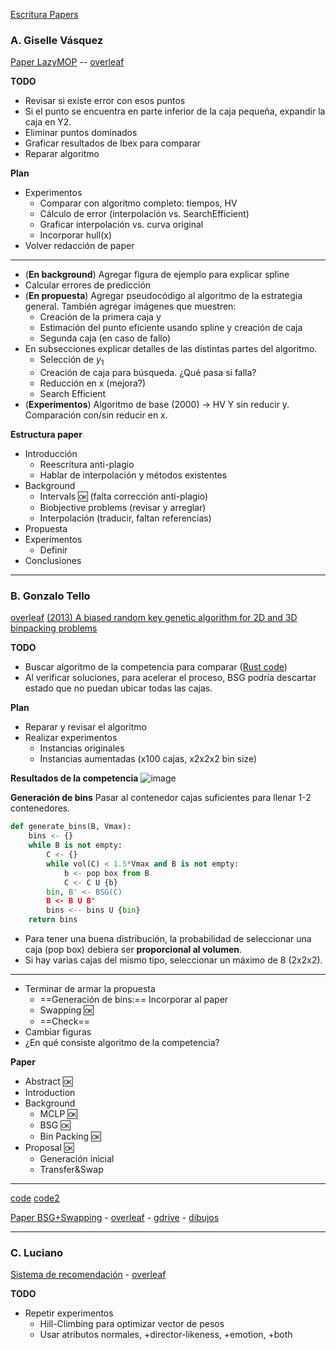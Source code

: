 [Escritura Papers](https://docs.google.com/file/d/15zz-n1lxaeyiZhJYtRrL0X-gYwOn6I41/edit)

### A. Giselle Vásquez

[Paper LazyMOP](https://docs.google.com/file/d/1AZIy2D-M7aiV5irKOq5omrjrNANl3MTL/edit) -- [overleaf](https://www.overleaf.com/project/604179927232b1516ad3ee84)

**TODO**
- Revisar si existe error con esos puntos
- Si el punto se encuentra en parte inferior de la caja pequeña, expandir la caja en Y2.
- Eliminar puntos dominados
- Graficar resultados de Ibex para comparar
- Reparar algoritmo

**Plan**

- Experimentos
	- Comparar con algoritmo completo: tiempos, HV
	- Cálculo de error (interpolación vs. SearchEfficient)
	- Graficar interpolación vs. curva original
	- Incorporar hull(x)
- Volver redacción de paper

----

- (**En background**) Agregar figura de ejemplo para explicar spline
- Calcular errores de predicción
- (**En propuesta**) Agregar pseudocódigo al algoritmo de la estrategia general. También agregar imágenes que muestren:
	- Creación de la primera caja y
	- Estimación del punto eficiente usando spline y creación de caja
	- Segunda caja (en caso de fallo)
- En subsecciones explicar detalles de las distintas partes del algoritmo.
	- Selección de $y_1$
	- Creación de caja para búsqueda. ¿Qué pasa si falla?
	- Reducción en x (mejora?)
	- Search Efficient
- (**Experimentos**) Algoritmo de base (2000) -> HV
Y sin reducir y. Comparación con/sin reducir en x. 


**Estructura paper**

- Introducción
	- Reescritura anti-plagio
	- Hablar de interpolación y métodos existentes
- Background
	- Intervals :ok: (falta corrección anti-plagio)
	- Biobjective problems (revisar y arreglar)
	- Interpolación (traducir, faltan referencias)
- Propuesta
- Experimentos
	- Definir
- Conclusiones


---
###  B. Gonzalo Tello

[overleaf](https://www.overleaf.com/project/6041a75784090c42d9685499)
 [(2013) A biased random key genetic algorithm for 2D and 3D binpacking problems](https://www.sciencedirect.com/science/article/pii/S0925527313001837)
 
**TODO**

- Buscar algoritmo de la competencia para comparar ([Rust code](https://github.com/bobotu/kaosu-packer))
- Al verificar soluciones, para acelerar el proceso, BSG podría descartar estado que no puedan ubicar todas las cajas.

**Plan**

- Reparar y revisar el algoritmo
- Realizar experimentos
	- Instancias originales
	- Instancias aumentadas (x100 cajas, x2x2x2 bin size)

**Resultados de la competencia**
![image](https://i.imgur.com/pcr6qSW.png)

**Generación de bins**
Pasar al contenedor cajas suficientes para llenar 1-2 contenedores.

````python
def generate_bins(B, Vmax):
	bins <- {}
	while B is not empty:
		C <- {}
		while vol(C) < 1.5*Vmax and B is not empty:
			b <- pop box from B
			C <- C U {b}
		bin, B' <- BSG(C)
		B <- B U B'
		bins <-- bins U {bin}
	return bins
````

- Para tener una buena distribución, la probabilidad de seleccionar una caja (pop box) debiera ser **proporcional al volumen**.
- Si hay varias cajas del mismo tipo, seleccionar un máximo de 8 (2x2x2).

----

- Terminar de armar la propuesta
	- ==Generación de bins:== Incorporar al paper
	- Swapping :ok:
	- ==Check==
- Cambiar figuras
- ¿En qué consiste algoritmo de la competencia?

**Paper**

- Abstract :ok:
- Introduction
- Background
	- MCLP :ok:
	- BSG :ok:
	- Bin Packing :ok:
- Proposal :ok:
	- Generación inicial
	- Transfer&Swap

---

[code](https://github.com/skjolber/3d-bin-container-packing)
[code2](https://github.com/Janet-19/3d-bin-packing-problem)

 [Paper BSG+Swapping](https://docs.google.com/file/d/1E_HygrzJMH3dG-WdwKXeX6GIxD5jt3mw/edit) - [overleaf](https://www.overleaf.com/project/6041a75784090c42d9685499) - [gdrive](https://docs.google.com/document/d/1RUuVHQWjizS74PkeBlamFq8MKApKk0CRcNDpMESahjU/edit) - [dibujos](https://docs.google.com/presentation/d/1aCljdmWoufgoqwiAFanbBSE-pys-2VLXnzDEegMWQB0/edit#slide=id.gb694a9189a_0_32)


---
### C. Luciano

[Sistema de recomendación](https://docs.google.com/file/d/1-IDaFVlcMcUOo11KTW5NSwaQE5_Sc-VV/edit) - [overleaf](https://www.overleaf.com/project/6053a175fa465c69f71acdd6)

**TODO**

- Repetir experimentos
	- Hill-Climbing para optimizar vector de pesos
	- Usar atributos normales, +director-likeness, +emotion, +both




<!--stackedit_data:
eyJoaXN0b3J5IjpbLTE0OTYwNDc4OTQsLTEwNzU1OTA2MjAsLT
E0MzkwNTQzNjMsLTY1NTc1MDY3NCwxMjU5NjA0MDYzLDExOTEw
NjEzNTgsLTE5OTA4NDk3NzAsLTEyNjA5NDY1ODYsLTU0NzIyMz
IzMSw0NDg3OTE3NjQsMTc0ODAyMzYxNiwxNzE3MTE1MDQ0LC04
MTg1MzA0MTksNDU3NDg1OTYsLTE2ODY4NjYxMyw0NTg4MTcyNz
gsODc1MzM3OTAyLDE4NzMzMzcwMDcsMjA4OTU2NDk2OCwtMTg1
NTc4OTU3Ml19
-->